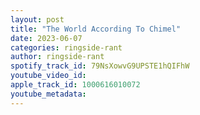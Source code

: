 ```yaml
---
layout: post
title: "The World According To Chimel"
date: 2023-06-07
categories: ringside-rant
author: ringside-rant
spotify_track_id: 79NsXowvG9UPSTE1hQIFhW
youtube_video_id: 
apple_track_id: 1000616010072
youtube_metadata: 
---
```


